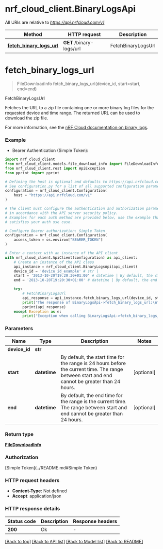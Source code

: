 # nrf_cloud_client.BinaryLogsApi

All URIs are relative to *https://api.nrfcloud.com/v1*

Method | HTTP request | Description
------------- | ------------- | -------------
[**fetch_binary_logs_url**](BinaryLogsApi.md#fetch_binary_logs_url) | **GET** /binary-logs/url | FetchBinaryLogsUrl


# **fetch_binary_logs_url**
> FileDownloadInfo fetch_binary_logs_url(device_id, start=start, end=end)

FetchBinaryLogsUrl

Fetches the URL to a zip file containing one or more binary log files for the requested device and time range.
The returned URL can be used to download the zip file.

For more information, see the [nRF Cloud documentation on binary logs](https://docs.nordicsemi.com/bundle/nrf-cloud/page/Devices/MessagesAndAlerts/AlertsAndLogs/Logs.html#downloading-binary-logs-through-the-api).

### Example

* Bearer Authentication (Simple Token):

```python
import nrf_cloud_client
from nrf_cloud_client.models.file_download_info import FileDownloadInfo
from nrf_cloud_client.rest import ApiException
from pprint import pprint

# Defining the host is optional and defaults to https://api.nrfcloud.com/v1
# See configuration.py for a list of all supported configuration parameters.
configuration = nrf_cloud_client.Configuration(
    host = "https://api.nrfcloud.com/v1"
)

# The client must configure the authentication and authorization parameters
# in accordance with the API server security policy.
# Examples for each auth method are provided below, use the example that
# satisfies your auth use case.

# Configure Bearer authorization: Simple Token
configuration = nrf_cloud_client.Configuration(
    access_token = os.environ["BEARER_TOKEN"]
)

# Enter a context with an instance of the API client
with nrf_cloud_client.ApiClient(configuration) as api_client:
    # Create an instance of the API class
    api_instance = nrf_cloud_client.BinaryLogsApi(api_client)
    device_id = 'device_id_example' # str | 
    start = '2013-10-20T19:20:30+01:00' # datetime | By default, the start time for the range is 24 hours before the current time. The range between start and end cannot be greater than 24 hours. (optional)
    end = '2013-10-20T19:20:30+01:00' # datetime | By default, the end time for the range is the current time. The range between start and end cannot be greater than 24 hours. (optional)

    try:
        # FetchBinaryLogsUrl
        api_response = api_instance.fetch_binary_logs_url(device_id, start=start, end=end)
        print("The response of BinaryLogsApi->fetch_binary_logs_url:\n")
        pprint(api_response)
    except Exception as e:
        print("Exception when calling BinaryLogsApi->fetch_binary_logs_url: %s\n" % e)
```



### Parameters


Name | Type | Description  | Notes
------------- | ------------- | ------------- | -------------
 **device_id** | **str**|  | 
 **start** | **datetime**| By default, the start time for the range is 24 hours before the current time. The range between start and end cannot be greater than 24 hours. | [optional] 
 **end** | **datetime**| By default, the end time for the range is the current time. The range between start and end cannot be greater than 24 hours. | [optional] 

### Return type

[**FileDownloadInfo**](FileDownloadInfo.md)

### Authorization

[Simple Token](../README.md#Simple Token)

### HTTP request headers

 - **Content-Type**: Not defined
 - **Accept**: application/json

### HTTP response details

| Status code | Description | Response headers |
|-------------|-------------|------------------|
**200** | Ok |  -  |

[[Back to top]](#) [[Back to API list]](../README.md#documentation-for-api-endpoints) [[Back to Model list]](../README.md#documentation-for-models) [[Back to README]](../README.md)

